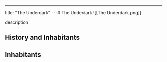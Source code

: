 ---
title: "The Underdark"
---# The Underdark
![[The Underdark.png]]

description

## History and Inhabitants

## Inhabitants
